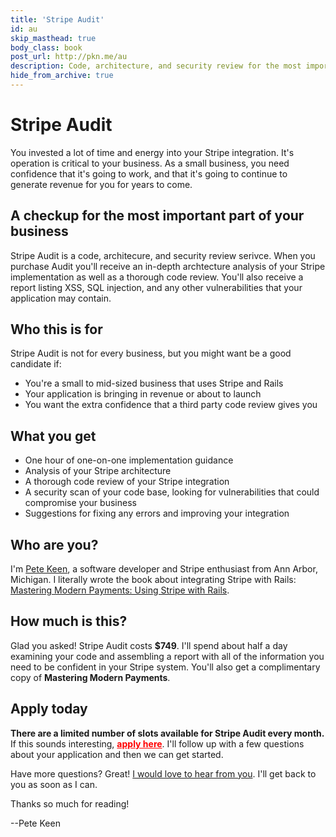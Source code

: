 ```yaml
---
title: 'Stripe Audit'
id: au
skip_masthead: true
body_class: book
post_url: http://pkn.me/au
description: Code, architecture, and security review for the most important part of your business
hide_from_archive: true
---
```


<h1 class="book big center">Stripe Audit</h1>

You invested a lot of time and energy into your Stripe integration. It's operation is critical to your business. As a small business, you need confidence that it's going to work, and that it's going to continue to generate revenue for you for years to come.


## A checkup for the most important part of your business

Stripe Audit is a code, architecure, and security review serivce. When you purchase Audit you'll receive an in-depth archtecture analysis of your Stripe implementation as well as a thorough code review. You'll also receive a report listing XSS, SQL injection, and  any other vulnerabilities that your application may contain.

## Who this is for

Stripe Audit is not for every business, but you might want be a good candidate if:

* You're a small to mid-sized business that uses Stripe and Rails
* Your application is bringing in revenue or about to launch
* You want the extra confidence that a third party code review gives you

## What you get

* One hour of one-on-one implementation guidance
* Analysis of your Stripe architecture
* A thorough code review of your Stripe integration
* A security scan of your code base, looking for vulnerabilities that could compromise your business
* Suggestions for fixing any errors and improving your integration

## Who are you?

I'm [Pete Keen](https://www.petekeen.net), a software developer and Stripe enthusiast from Ann Arbor, Michigan. I literally wrote the book about integrating Stripe with Rails: [Mastering Modern Payments: Using Stripe with Rails](https://www.petekeen.net/mastering-modern-payments).

## How much is this?

Glad you asked! Stripe Audit costs **$749**. I'll spend about half a day examining your code and assembling a report with all of the information you need to be confident in your Stripe system. You'll also get a complimentary copy of **Mastering Modern Payments**.

## Apply today

**There are a limited number of slots available for Stripe Audit every month.** If this sounds interesting, <strong><a href="/stripe-audit-apply" style="color: red">apply here</a></strong>. I'll follow up with a few questions about your application and then we can get started.

Have more questions? Great! [I would love to hear from you](mailto:pete@petekeen.net). I'll get back to you as soon as I can.

Thanks so much for reading!

<p class="pull-right">--Pete Keen</p>
